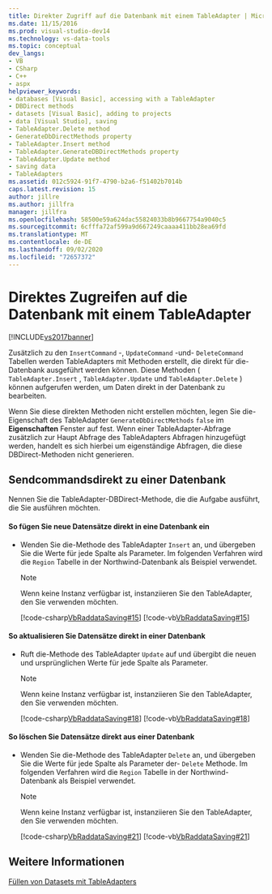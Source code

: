 ```yaml
---
title: Direkter Zugriff auf die Datenbank mit einem TableAdapter | Microsoft-Dokumentation
ms.date: 11/15/2016
ms.prod: visual-studio-dev14
ms.technology: vs-data-tools
ms.topic: conceptual
dev_langs:
- VB
- CSharp
- C++
- aspx
helpviewer_keywords:
- databases [Visual Basic], accessing with a TableAdapter
- DBDirect methods
- datasets [Visual Basic], adding to projects
- data [Visual Studio], saving
- TableAdapter.Delete method
- GenerateDbDirectMethods property
- TableAdapter.Insert method
- TableAdapter.GenerateDBDirectMethods property
- TableAdapter.Update method
- saving data
- TableAdapters
ms.assetid: 012c5924-91f7-4790-b2a6-f51402b7014b
caps.latest.revision: 15
author: jillre
ms.author: jillfra
manager: jillfra
ms.openlocfilehash: 58500e59a624dac55824033b8b9667754a9040c5
ms.sourcegitcommit: 6cfffa72af599a9d667249caaaa411bb28ea69fd
ms.translationtype: MT
ms.contentlocale: de-DE
ms.lasthandoff: 09/02/2020
ms.locfileid: "72657372"
---
```

# <a name="directly-access-the-database-with-a-tableadapter"></a>Direktes Zugreifen auf die Datenbank mit einem TableAdapter
[!INCLUDE[vs2017banner](../includes/vs2017banner.md)]

Zusätzlich zu den `InsertCommand` -, `UpdateCommand` -und- `DeleteCommand` Tabellen werden TableAdapters mit Methoden erstellt, die direkt für die-Datenbank ausgeführt werden können. Diese Methoden ( `TableAdapter.Insert` , `TableAdapter.Update` und `TableAdapter.Delete` ) können aufgerufen werden, um Daten direkt in der Datenbank zu bearbeiten.

 Wenn Sie diese direkten Methoden nicht erstellen möchten, legen Sie die-Eigenschaft des TableAdapter `GenerateDbDirectMethods` `false` im **Eigenschaften** Fenster auf fest. Wenn einer TableAdapter-Abfrage zusätzlich zur Haupt Abfrage des TableAdapters Abfragen hinzugefügt werden, handelt es sich hierbei um eigenständige Abfragen, die diese DBDirect-Methoden nicht generieren.

## <a name="sendcommandsdirectly-to-a-database"></a>Sendcommandsdirekt zu einer Datenbank
 Nennen Sie die TableAdapter-DBDirect-Methode, die die Aufgabe ausführt, die Sie ausführen möchten.

#### <a name="to-insert-new-records-directly-into-a-database"></a>So fügen Sie neue Datensätze direkt in eine Datenbank ein

- Wenden Sie die-Methode des TableAdapter `Insert` an, und übergeben Sie die Werte für jede Spalte als Parameter. Im folgenden Verfahren wird die `Region` Tabelle in der Northwind-Datenbank als Beispiel verwendet.

    > [!NOTE]
    > Wenn keine Instanz verfügbar ist, instanziieren Sie den TableAdapter, den Sie verwenden möchten.

     [!code-csharp[VbRaddataSaving#15](../snippets/csharp/VS_Snippets_VBCSharp/VbRaddataSaving/CS/Class1.cs#15)]
     [!code-vb[VbRaddataSaving#15](../snippets/visualbasic/VS_Snippets_VBCSharp/VbRaddataSaving/VB/Class1.vb#15)]

#### <a name="to-update-records-directly-in-a-database"></a>So aktualisieren Sie Datensätze direkt in einer Datenbank

- Ruft die-Methode des TableAdapter `Update` auf und übergibt die neuen und ursprünglichen Werte für jede Spalte als Parameter.

    > [!NOTE]
    > Wenn keine Instanz verfügbar ist, instanziieren Sie den TableAdapter, den Sie verwenden möchten.

     [!code-csharp[VbRaddataSaving#18](../snippets/csharp/VS_Snippets_VBCSharp/VbRaddataSaving/CS/Class1.cs#18)]
     [!code-vb[VbRaddataSaving#18](../snippets/visualbasic/VS_Snippets_VBCSharp/VbRaddataSaving/VB/Class1.vb#18)]

#### <a name="to-delete-records-directly-from-a-database"></a>So löschen Sie Datensätze direkt aus einer Datenbank

- Wenden Sie die-Methode des TableAdapter `Delete` an, und übergeben Sie die Werte für jede Spalte als Parameter der- `Delete` Methode. Im folgenden Verfahren wird die `Region` Tabelle in der Northwind-Datenbank als Beispiel verwendet.

    > [!NOTE]
    > Wenn keine Instanz verfügbar ist, instanziieren Sie den TableAdapter, den Sie verwenden möchten.

     [!code-csharp[VbRaddataSaving#21](../snippets/csharp/VS_Snippets_VBCSharp/VbRaddataSaving/CS/Class1.cs#21)]
     [!code-vb[VbRaddataSaving#21](../snippets/visualbasic/VS_Snippets_VBCSharp/VbRaddataSaving/VB/Class1.vb#21)]

## <a name="see-also"></a>Weitere Informationen
 [Füllen von Datasets mit TableAdapters](../data-tools/fill-datasets-by-using-tableadapters.md)
